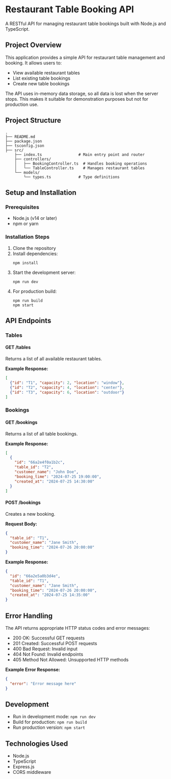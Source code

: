 # Restaurant Table Booking API

A RESTful API for managing restaurant table bookings built with Node.js and TypeScript.

## Project Overview

This application provides a simple API for restaurant table management and booking. It allows users to:
- View available restaurant tables
- List existing table bookings
- Create new table bookings

The API uses in-memory data storage, so all data is lost when the server stops. This makes it suitable for demonstration purposes but not for production use.

## Project Structure

```
.
├── README.md
├── package.json
├── tsconfig.json
├── src/
    ├── index.ts                # Main entry point and router
    ├── controllers/
    │   ├── BookingController.ts  # Handles booking operations
    │   └── TableController.ts    # Manages restaurant tables
    └── models/
        └── types.ts            # Type definitions
```

## Setup and Installation

### Prerequisites
- Node.js (v14 or later)
- npm or yarn

### Installation Steps
1. Clone the repository
2. Install dependencies:
   ```
   npm install
   ```
3. Start the development server:
   ```
   npm run dev
   ```
4. For production build:
   ```
   npm run build
   npm start
   ```

## API Endpoints

### Tables

#### GET /tables
Returns a list of all available restaurant tables.

**Example Response:**
```json
[
  {"id": "T1", "capacity": 2, "location": "window"},
  {"id": "T2", "capacity": 4, "location": "center"},
  {"id": "T3", "capacity": 6, "location": "outdoor"}
]
```

### Bookings

#### GET /bookings
Returns a list of all table bookings.

**Example Response:**
```json
[
  {
    "id": "66a2e4f0a1b2c",
    "table_id": "T2",
    "customer_name": "John Doe",
    "booking_time": "2024-07-25 19:00:00",
    "created_at": "2024-07-25 14:30:00"
  }
]
```

#### POST /bookings
Creates a new booking.

**Request Body:**
```json
{
  "table_id": "T1",
  "customer_name": "Jane Smith",
  "booking_time": "2024-07-26 20:00:00"
}
```

**Example Response:**
```json
{
  "id": "66a2e5a0b3d4e",
  "table_id": "T1",
  "customer_name": "Jane Smith",
  "booking_time": "2024-07-26 20:00:00",
  "created_at": "2024-07-25 14:35:00"
}
```

## Error Handling

The API returns appropriate HTTP status codes and error messages:

- 200 OK: Successful GET requests
- 201 Created: Successful POST requests
- 400 Bad Request: Invalid input
- 404 Not Found: Invalid endpoints
- 405 Method Not Allowed: Unsupported HTTP methods

**Example Error Response:**
```json
{
  "error": "Error message here"
}
```

## Development

- Run in development mode: `npm run dev`
- Build for production: `npm run build`
- Run production version: `npm start`

## Technologies Used

- Node.js
- TypeScript
- Express.js
- CORS middleware